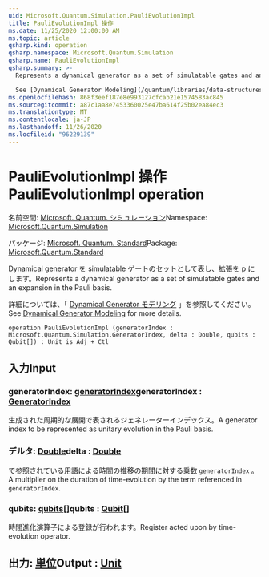 ```yaml
---
uid: Microsoft.Quantum.Simulation.PauliEvolutionImpl
title: PauliEvolutionImpl 操作
ms.date: 11/25/2020 12:00:00 AM
ms.topic: article
qsharp.kind: operation
qsharp.namespace: Microsoft.Quantum.Simulation
qsharp.name: PauliEvolutionImpl
qsharp.summary: >-
  Represents a dynamical generator as a set of simulatable gates and an expansion in the Pauli basis.

  See [Dynamical Generator Modeling](/quantum/libraries/data-structures#dynamical-generator-modeling) for more details.
ms.openlocfilehash: 868f3eef187e8e993127cfcab21e1574583ac845
ms.sourcegitcommit: a87c1aa8e7453360025e47ba614f25b02ea84ec3
ms.translationtype: MT
ms.contentlocale: ja-JP
ms.lasthandoff: 11/26/2020
ms.locfileid: "96229139"
---
```

# <a name="paulievolutionimpl-operation"></a><span data-ttu-id="1e6e6-102">PauliEvolutionImpl 操作</span><span class="sxs-lookup"><span data-stu-id="1e6e6-102">PauliEvolutionImpl operation</span></span>

<span data-ttu-id="1e6e6-103">名前空間: [Microsoft. Quantum. シミュレーション](xref:Microsoft.Quantum.Simulation)</span><span class="sxs-lookup"><span data-stu-id="1e6e6-103">Namespace: [Microsoft.Quantum.Simulation](xref:Microsoft.Quantum.Simulation)</span></span>

<span data-ttu-id="1e6e6-104">パッケージ: [Microsoft. Quantum. Standard](https://nuget.org/packages/Microsoft.Quantum.Standard)</span><span class="sxs-lookup"><span data-stu-id="1e6e6-104">Package: [Microsoft.Quantum.Standard](https://nuget.org/packages/Microsoft.Quantum.Standard)</span></span>


<span data-ttu-id="1e6e6-105">Dynamical generator を simulatable ゲートのセットとして表し、拡張を p にします。</span><span class="sxs-lookup"><span data-stu-id="1e6e6-105">Represents a dynamical generator as a set of simulatable gates and an expansion in the Pauli basis.</span></span>

<span data-ttu-id="1e6e6-106">詳細については、「 [Dynamical Generator モデリング](/quantum/libraries/data-structures#dynamical-generator-modeling) 」を参照してください。</span><span class="sxs-lookup"><span data-stu-id="1e6e6-106">See [Dynamical Generator Modeling](/quantum/libraries/data-structures#dynamical-generator-modeling) for more details.</span></span>

```qsharp
operation PauliEvolutionImpl (generatorIndex : Microsoft.Quantum.Simulation.GeneratorIndex, delta : Double, qubits : Qubit[]) : Unit is Adj + Ctl
```


## <a name="input"></a><span data-ttu-id="1e6e6-107">入力</span><span class="sxs-lookup"><span data-stu-id="1e6e6-107">Input</span></span>

### <a name="generatorindex--generatorindex"></a><span data-ttu-id="1e6e6-108">generatorIndex: [generatorIndex](xref:Microsoft.Quantum.Simulation.GeneratorIndex)</span><span class="sxs-lookup"><span data-stu-id="1e6e6-108">generatorIndex : [GeneratorIndex](xref:Microsoft.Quantum.Simulation.GeneratorIndex)</span></span>

<span data-ttu-id="1e6e6-109">生成された周期的な展開で表されるジェネレーターインデックス。</span><span class="sxs-lookup"><span data-stu-id="1e6e6-109">A generator index to be represented as unitary evolution in the Pauli basis.</span></span>


### <a name="delta--double"></a><span data-ttu-id="1e6e6-110">デルタ: [Double](xref:microsoft.quantum.lang-ref.double)</span><span class="sxs-lookup"><span data-stu-id="1e6e6-110">delta : [Double](xref:microsoft.quantum.lang-ref.double)</span></span>

<span data-ttu-id="1e6e6-111">で参照されている用語による時間の推移の期間に対する乗数 `generatorIndex` 。</span><span class="sxs-lookup"><span data-stu-id="1e6e6-111">A multiplier on the duration of time-evolution by the term referenced in `generatorIndex`.</span></span>


### <a name="qubits--qubit"></a><span data-ttu-id="1e6e6-112">qubits: [qubits](xref:microsoft.quantum.lang-ref.qubit)[]</span><span class="sxs-lookup"><span data-stu-id="1e6e6-112">qubits : [Qubit](xref:microsoft.quantum.lang-ref.qubit)[]</span></span>

<span data-ttu-id="1e6e6-113">時間進化演算子による登録が行われます。</span><span class="sxs-lookup"><span data-stu-id="1e6e6-113">Register acted upon by time-evolution operator.</span></span>



## <a name="output--unit"></a><span data-ttu-id="1e6e6-114">出力: [単位](xref:microsoft.quantum.lang-ref.unit)</span><span class="sxs-lookup"><span data-stu-id="1e6e6-114">Output : [Unit](xref:microsoft.quantum.lang-ref.unit)</span></span>

